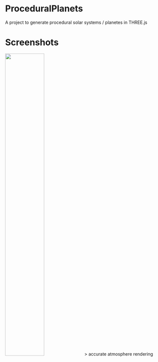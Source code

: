 # ProceduralPlanets

A project to generate procedural solar systems / planetes in THREE.js

# Screenshots

<image src="images/atmos_screenshot.png" width="50%" height="auto">
> accurate atmosphere rendering
